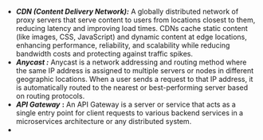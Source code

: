* _**CDN (Content Delivery Network):**_ A globally distributed network of proxy servers that serve content to users from locations closest to them, reducing latency and improving load times. CDNs cache static content (like images, CSS, JavaScript) and dynamic content at edge locations, enhancing performance, reliability, and scalability while reducing bandwidth costs and protecting against traffic spikes.
* _**Anycast :**_ Anycast is a network addressing and routing method where the same IP address is assigned to multiple servers or nodes in different geographic locations. When a user sends a request to that IP address, it is automatically routed to the nearest or best-performing server based on routing protocols.
* _**API Gateway**_ **:** An API Gateway is a server or service that acts as a single entry point for client requests to various backend services in a microservices architecture or any distributed system.
*
